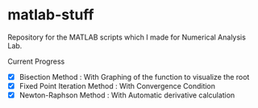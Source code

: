 # matlab-stuff
Repository for the MATLAB scripts which I made for Numerical Analysis Lab.


Current Progress  
- [x] Bisection Method : With Graphing of the function to visualize the root
- [x] Fixed Point Iteration Method : With Convergence Condition
- [x]	Newton-Raphson Method : With Automatic derivative calculation
